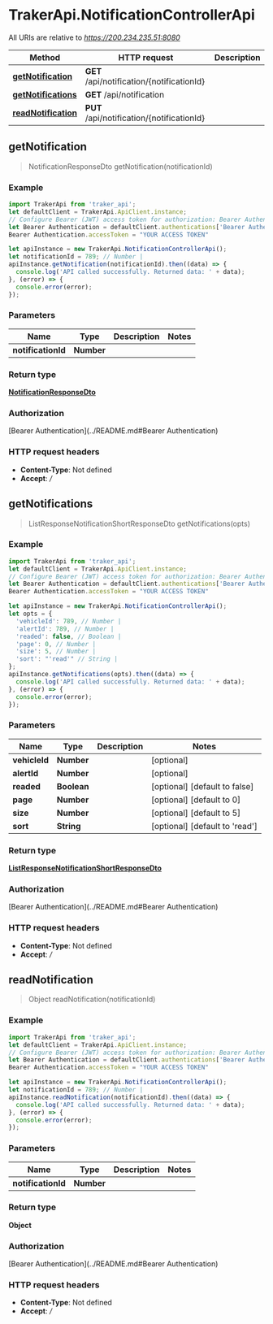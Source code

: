 # TrakerApi.NotificationControllerApi

All URIs are relative to *https://200.234.235.51:8080*

Method | HTTP request | Description
------------- | ------------- | -------------
[**getNotification**](NotificationControllerApi.md#getNotification) | **GET** /api/notification/{notificationId} | 
[**getNotifications**](NotificationControllerApi.md#getNotifications) | **GET** /api/notification | 
[**readNotification**](NotificationControllerApi.md#readNotification) | **PUT** /api/notification/{notificationId} | 



## getNotification

> NotificationResponseDto getNotification(notificationId)



### Example

```javascript
import TrakerApi from 'traker_api';
let defaultClient = TrakerApi.ApiClient.instance;
// Configure Bearer (JWT) access token for authorization: Bearer Authentication
let Bearer Authentication = defaultClient.authentications['Bearer Authentication'];
Bearer Authentication.accessToken = "YOUR ACCESS TOKEN"

let apiInstance = new TrakerApi.NotificationControllerApi();
let notificationId = 789; // Number | 
apiInstance.getNotification(notificationId).then((data) => {
  console.log('API called successfully. Returned data: ' + data);
}, (error) => {
  console.error(error);
});

```

### Parameters


Name | Type | Description  | Notes
------------- | ------------- | ------------- | -------------
 **notificationId** | **Number**|  | 

### Return type

[**NotificationResponseDto**](NotificationResponseDto.md)

### Authorization

[Bearer Authentication](../README.md#Bearer Authentication)

### HTTP request headers

- **Content-Type**: Not defined
- **Accept**: */*


## getNotifications

> ListResponseNotificationShortResponseDto getNotifications(opts)



### Example

```javascript
import TrakerApi from 'traker_api';
let defaultClient = TrakerApi.ApiClient.instance;
// Configure Bearer (JWT) access token for authorization: Bearer Authentication
let Bearer Authentication = defaultClient.authentications['Bearer Authentication'];
Bearer Authentication.accessToken = "YOUR ACCESS TOKEN"

let apiInstance = new TrakerApi.NotificationControllerApi();
let opts = {
  'vehicleId': 789, // Number | 
  'alertId': 789, // Number | 
  'readed': false, // Boolean | 
  'page': 0, // Number | 
  'size': 5, // Number | 
  'sort': "'read'" // String | 
};
apiInstance.getNotifications(opts).then((data) => {
  console.log('API called successfully. Returned data: ' + data);
}, (error) => {
  console.error(error);
});

```

### Parameters


Name | Type | Description  | Notes
------------- | ------------- | ------------- | -------------
 **vehicleId** | **Number**|  | [optional] 
 **alertId** | **Number**|  | [optional] 
 **readed** | **Boolean**|  | [optional] [default to false]
 **page** | **Number**|  | [optional] [default to 0]
 **size** | **Number**|  | [optional] [default to 5]
 **sort** | **String**|  | [optional] [default to &#39;read&#39;]

### Return type

[**ListResponseNotificationShortResponseDto**](ListResponseNotificationShortResponseDto.md)

### Authorization

[Bearer Authentication](../README.md#Bearer Authentication)

### HTTP request headers

- **Content-Type**: Not defined
- **Accept**: */*


## readNotification

> Object readNotification(notificationId)



### Example

```javascript
import TrakerApi from 'traker_api';
let defaultClient = TrakerApi.ApiClient.instance;
// Configure Bearer (JWT) access token for authorization: Bearer Authentication
let Bearer Authentication = defaultClient.authentications['Bearer Authentication'];
Bearer Authentication.accessToken = "YOUR ACCESS TOKEN"

let apiInstance = new TrakerApi.NotificationControllerApi();
let notificationId = 789; // Number | 
apiInstance.readNotification(notificationId).then((data) => {
  console.log('API called successfully. Returned data: ' + data);
}, (error) => {
  console.error(error);
});

```

### Parameters


Name | Type | Description  | Notes
------------- | ------------- | ------------- | -------------
 **notificationId** | **Number**|  | 

### Return type

**Object**

### Authorization

[Bearer Authentication](../README.md#Bearer Authentication)

### HTTP request headers

- **Content-Type**: Not defined
- **Accept**: */*


